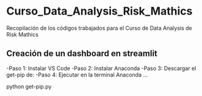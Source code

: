 # Curso_Data_Analysis_Risk_Mathics
Recopilación de los códigos trabajados para el Curso de Data Analysis de Risk Mathics


## Creación de un dashboard en streamlit

-Paso 1: Instalar VS Code
-Paso 2: Instalar Anaconda
-Paso 3: Descargar el get-pip de:
-Paso 4: Ejecutar en la terminal Anaconda ... 

python get-pip.py

